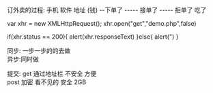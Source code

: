 订外卖的过程:
    手机
    软件
    地址
        (钱) --下单了 
                   -----  接单了
                   ----- 拒单了
    吃了
    
    
   var xhr =  new XMLHttpRequest();
   xhr.open("get","demo.php",false)
   
   if(xhr.status == 200){
       alert(xhr.responseText)
   }else{
        alert(")
   }   
   
   同步: 一步一步的的去做  
   异步:同时做  
   
   提交:
        get   通过地址栏   不安全 方便  
        post   加密  看不见的   安全  2GB
    
    
